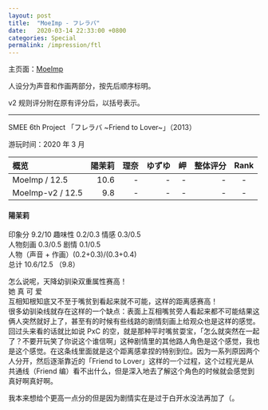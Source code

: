 ```yaml
---
layout: post
title:  "MoeImp - フレラバ"
date:   2020-03-14 22:33:00 +0800
categories: Special
permalink: /impression/ftl
---
```


主页面：[MoeImp](http://yoro.xyz/impression)

人设分为声音和作画两部分，按先后顺序标明。

v2 规则评分附在原有评分后，以括号表示。

---

SMEE 6th Project 「フレラバ ~Friend to Lover~」（2013）

游玩时间：2020 年 3 月

| 概览 | 陽茉莉 | 理奈 | ゆずゆ | 岬 | 整体评分 | Rank |
| :---- | ----: | ----: | ----: | ----:| -----:|:----:|
| MoeImp / 12.5 | 10.6 | - | - | - |-|-|
| MoeImp-v2 / 12.5 | 9.8 | - | - | - |-|-|

#### 陽茉莉

印象分 9.2/10 趣味性 0.2/0.3 情感 0.3/0.5<br />
人物刻画 0.3/0.5 剧情 0.1/0.5<br />
人物（声音 + 作画）(0.2+0.3)/(0.3+0.4)<br />
总计 10.6/12.5 （9.8）

怎么说呢，天降幼驯染双重属性赛高！<br />
她 真 可 爱<br />
互相知根知底又不至于嘴贫到看起来就不可能，这样的距离感赛高！<br />
很多幼驯染线就存在这样的一个缺点：表面上互相嘴贫旁人看起来都不可能结果这俩人突然就好上了，甚至有的时候有些线路的剧情刻画上给观众也是这样的感觉。回过头来看的话就比如说 PxC 的空，就是那种平时嘴贫耍宝，「怎么就突然在一起了？不要开玩笑了你说这个谁信啊」这种剧情里的其他路人角色是这个感觉，我也是这个感觉。在这条线里面就是这个距离感拿捏的特别到位。因为一系列原因两个人分开，然后逐渐靠近的「Friend to Lover」这样的一个过程，这个过程光是从共通线（Friend 编）看不出什么，但是深入地去了解这个角色的时候就会感觉到真好啊真好啊。

我本来想给个更高一点分的但是因为剧情实在是过于白开水没法再加了（。
